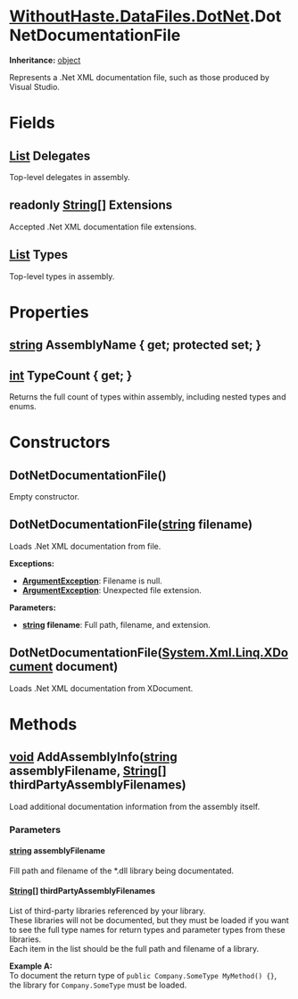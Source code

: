 # [WithoutHaste.DataFiles.DotNet](TableOfContents.WithoutHaste.DataFiles.DotNet.md).DotNetDocumentationFile

**Inheritance:** [object](https://docs.microsoft.com/en-us/dotnet/api/system.object)  

Represents a .Net XML documentation file, such as those produced by Visual Studio.  

# Fields

## [List](https://docs.microsoft.com/en-us/dotnet/api/system.collections.generic.list-1) Delegates

Top-level delegates in assembly.  

## readonly [String[]](https://docs.microsoft.com/en-us/dotnet/api/system.array) Extensions

Accepted .Net XML documentation file extensions.  

## [List](https://docs.microsoft.com/en-us/dotnet/api/system.collections.generic.list-1) Types

Top-level types in assembly.  

# Properties

## [string](https://docs.microsoft.com/en-us/dotnet/api/system.string) AssemblyName { get; protected set; }

## [int](https://docs.microsoft.com/en-us/dotnet/api/system.int32) TypeCount { get; }

Returns the full count of types within assembly, including nested types and enums.  

# Constructors

## DotNetDocumentationFile()

Empty constructor.  

## DotNetDocumentationFile([string](https://docs.microsoft.com/en-us/dotnet/api/system.string) filename)

Loads .Net XML documentation from file.  

**Exceptions:**  
* **[ArgumentException](https://docs.microsoft.com/en-us/dotnet/api/system.argumentexception)**: Filename is null.  
* **[ArgumentException](https://docs.microsoft.com/en-us/dotnet/api/system.argumentexception)**: Unexpected file extension.  

**Parameters:**  
* **[string](https://docs.microsoft.com/en-us/dotnet/api/system.string) filename**: Full path, filename, and extension.  

## DotNetDocumentationFile([System.Xml.Linq.XDocument](https://docs.microsoft.com/en-us/dotnet/api/system.xml.linq.xdocument) document)

Loads .Net XML documentation from XDocument.  

# Methods

## [void](https://docs.microsoft.com/en-us/dotnet/api/system.void) AddAssemblyInfo([string](https://docs.microsoft.com/en-us/dotnet/api/system.string) assemblyFilename, [String[]](https://docs.microsoft.com/en-us/dotnet/api/system.array) thirdPartyAssemblyFilenames)

Load additional documentation information from the assembly itself.  

### Parameters

#### [string](https://docs.microsoft.com/en-us/dotnet/api/system.string) assemblyFilename

Fill path and filename of the *.dll library being documentated.  

#### [String[]](https://docs.microsoft.com/en-us/dotnet/api/system.array) thirdPartyAssemblyFilenames

List of third-party libraries referenced by your library.  
These libraries will not be documented, but they must be loaded if you want to see the full type names for return types and parameter types from these libraries.  
Each item in the list should be the full path and filename of a library.  

**Example A:**  
To document the return type of `public Company.SomeType MyMethod() {}`, the library for `Company.SomeType` must be loaded.  


